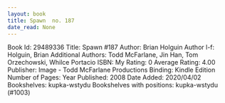 ```yaml
---
layout: book
title: Spawn  no. 187
date_read: None
---
```


Book Id: 29489336
Title: Spawn #187
Author: Brian Holguin
Author l-f: Holguin, Brian
Additional Authors: Todd McFarlane, Jin Han, Tom Orzechowski, Whilce Portacio
ISBN: 
My Rating: 0
Average Rating: 4.00
Publisher: Image - Todd McFarlane Productions
Binding: Kindle Edition
Number of Pages: 
Year Published: 2008
Date Added: 2020/04/02
Bookshelves: kupka-wstydu
Bookshelves with positions: kupka-wstydu (#1003)

